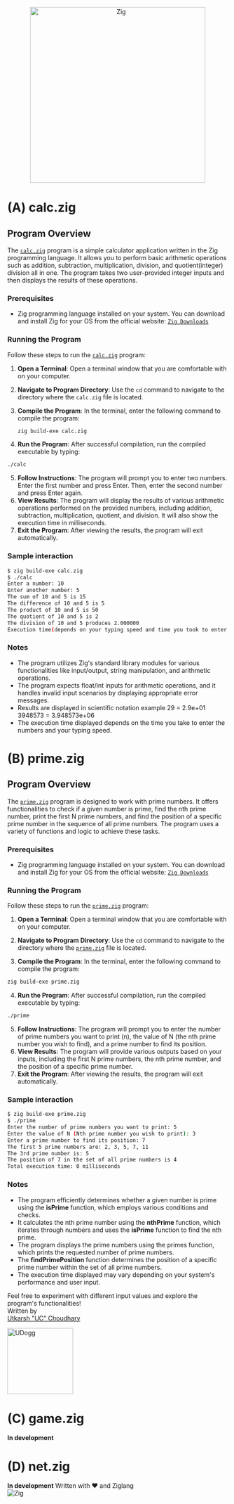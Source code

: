 
<p align="center">
  <img src="https://avatars.githubusercontent.com/u/27973237?s=300&v=4" alt="Zig" width="400">
</p> 

# (A) calc.zig

## Program Overview
The [`calc.zig`](./calc.zig) program is a simple calculator application written in the Zig programming language. It allows you to perform basic arithmetic operations such as addition, subtraction, multiplication, division, and quotient(integer) division all in one. The program takes two user-provided integer inputs and then displays the results of these operations.

### Prerequisites
- Zig programming language installed on your system. You can download and install Zig for your OS from the official website: [`Zig Downloads`](https://ziglang.org/download/)

### Running the Program
Follow these steps to run the [`calc.zig`](./calc.zig) program:

1. **Open a Terminal**: Open a terminal window that you are comfortable with on your computer.

2. **Navigate to Program Directory**: Use the `cd` command to navigate to the directory where the `calc.zig` file is located.

3. **Compile the Program**: In the terminal, enter the following command to compile the program:
   ```sh
   zig build-exe calc.zig
4. **Run the Program**: After successful compilation, run the compiled executable by typing:
```sh
./calc
```
5. **Follow Instructions**: The program will prompt you to enter two numbers. Enter the first number and press Enter. Then, enter the second number and press Enter again.
6. **View Results**: The program will display the results of various arithmetic operations performed on the provided numbers, including addition, subtraction, multiplication, quotient, and division. It will also show the execution time in milliseconds.
7. **Exit the Program**: After viewing the results, the program will exit automatically.

### Sample interaction
```sh
$ zig build-exe calc.zig
$ ./calc
Enter a number: 10
Enter another number: 5
The sum of 10 and 5 is 15
The difference of 10 and 5 is 5
The product of 10 and 5 is 50
The quotient of 10 and 5 is 2
The division of 10 and 5 produces 2.000000
Execution time(depends on your typing speed and time you took to enter numbers): 600 ms
```

### Notes
- The program utilizes Zig's standard library modules for various functionalities like input/output, string manipulation, and arithmetic operations.
- The program expects float/int inputs for arithmetic operations, and it handles invalid input scenarios by displaying appropriate error messages.
- Results are displayed in scientific notation example 29 = 2.9e+01  
3948573 = 3.948573e+06
- The execution time displayed depends on the time you take to enter the numbers and your typing speed.


# (B) prime.zig

## Program Overview
The [`prime.zig`](./prime.zig) program is designed to work with prime numbers. It offers functionalities to check if a given number is prime, find the nth prime number, print the first N prime numbers, and find the position of a specific prime number in the sequence of all prime numbers. The program uses a variety of functions and logic to achieve these tasks.

### Prerequisites
- Zig programming language installed on your system. You can download and install Zig for your OS from the official website: [`Zig Downloads`](https://ziglang.org/download/)

### Running the Program
Follow these steps to run the [`prime.zig`](./prime.zig) program:

1. **Open a Terminal**: Open a terminal window that you are comfortable with on your computer.

2. **Navigate to Program Directory**: Use the `cd` command to navigate to the directory where the [`prime.zig`](./prime.zig) file is located.

3. **Compile the Program**: In the terminal, enter the following command to compile the program:
```sh
zig build-exe prime.zig
```
4. **Run the Program**: After successful compilation, run the compiled executable by typing:
```sh
./prime
```
5. **Follow Instructions**: The program will prompt you to enter the number of prime numbers you want to print (n), the value of N (the nth prime number you wish to find), and a prime number to find its position.
6. **View Results**: The program will provide various outputs based on your inputs, including the first N prime numbers, the nth prime number, and the position of a specific prime number.
7. **Exit the Program**: After viewing the results, the program will exit automatically.

### Sample interaction
```sh
$ zig build-exe prime.zig
$ ./prime
Enter the number of prime numbers you want to print: 5
Enter the value of N (Nth prime number you wish to print): 3
Enter a prime number to find its position: 7
The first 5 prime numbers are: 2, 3, 5, 7, 11
The 3rd prime number is: 5
The position of 7 in the set of all prime numbers is 4
Total execution time: 0 milliseconds
```

### Notes
- The program efficiently determines whether a given number is prime using the **isPrime** function, which employs various conditions and checks.
- It calculates the nth prime number using the **nthPrime** function, which iterates through numbers and uses the **isPrime** function to find the nth prime.
- The program displays the prime numbers using the primes function, which prints the requested number of prime numbers.
- The **findPrimePosition** function determines the position of a specific prime number within the set of all prime numbers.
- The execution time displayed may vary depending on your system's performance and user input.

Feel free to experiment with different input values and explore the program's functionalities!  
Written by  
[Utkarsh "UC" Choudhary](https://threejs-udogg.vercel.app/)
<p align="left">
  <a href="https://github.com/UDogg">
    <img src="https://www.cnet.com/a/img/resize/e547a2e4388fcc5ab560f821ac170a59b9fb0143/hub/2021/12/13/d319cda7-1ddd-4855-ac55-9dcd9ce0f6eb/unnamed.png?auto=webp&fit=crop&height=1200&width=1200" alt="UDogg" width="150">
  </a>
</p>

# (C) game.zig
**In development**
# (D) net.zig
**In development**
Written with ❤️ and Ziglang  
![Zig](https://avatars.githubusercontent.com/u/27973237?s=160&v=4)
